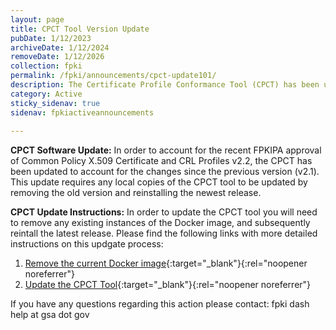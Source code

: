 ```yaml
---
layout: page
title: CPCT Tool Version Update
pubDate: 1/12/2023
archiveDate: 1/12/2024
removeDate: 1/12/2026
collection: fpki
permalink: /fpki/announcements/cpct-update101/
description: The Certificate Profile Conformance Tool (CPCT) has been updated to account for Common Profiles v2.2.
category: Active
sticky_sidenav: true
sidenav: fpkiactiveannouncements
      
---
```


**CPCT Software Update:**
In order to account for the recent FPKIPA approval of Common Policy X.509 Certificate and CRL Profiles v2.2, the CPCT has been updated to account for the changes since the previous version (v2.1).  This update requires any local copies of the CPCT tool to be updated by removing the old version and reinstalling the newest release.

**CPCT Update Instructions:**
In order to update the CPCT tool you will need to remove any existing instances of the Docker image, and subsequently reintall the latest release.  Please find the following links with more detailed instructions on this updgate process:
1. [Remove the current Docker image](https://github.com/GSA/cpct-tool/wiki/Removing-Docker-Images){:target="_blank"}{:rel="noopener noreferrer"} 
2. [Update the CPCT Tool](https://github.com/GSA/cpct-tool/wiki/Updating-the-CPCT-Tool){:target="_blank"}{:rel="noopener noreferrer"} 

If you have any questions regarding this action please contact:
fpki dash help at gsa dot gov
